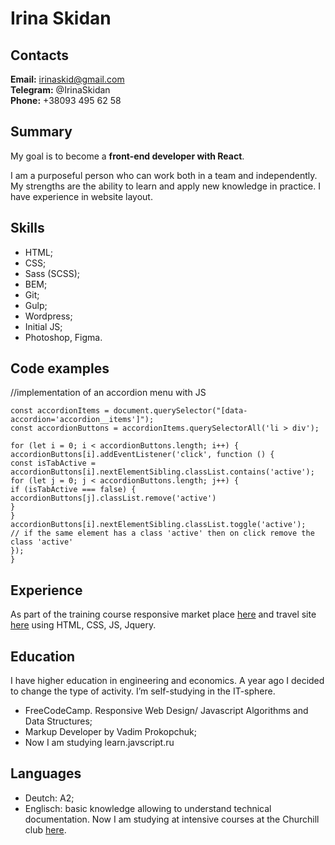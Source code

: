 # Irina Skidan		
## Contacts
**Email:** irinaskid@gmail.com \
**Telegram:** @IrinaSkidan \
**Phone:** +38093 495 62 58	
## Summary
My goal is to become a **front-end developer with React**. 

I am a purposeful person who can work both in a team and independently. My strengths are the ability to learn and apply new knowledge in practice. I have experience in website layout.
## Skills
* HTML;
* CSS;
* Sass (SCSS);
* BEM;
* Git;
* Gulp;
* Wordpress;
* Initial JS;
* Photoshop, Figma.
## Code examples

//implementation of an accordion menu with JS
```
const accordionItems = document.querySelector("[data-accordion='accordion__items']");
const accordionButtons = accordionItems.querySelectorAll('li > div');

for (let i = 0; i < accordionButtons.length; i++) {
accordionButtons[i].addEventListener('click', function () {
const isTabActive = accordionButtons[i].nextElementSibling.classList.contains('active');
for (let j = 0; j < accordionButtons.length; j++) {
if (isTabActive === false) {
accordionButtons[j].classList.remove('active')
}
}
accordionButtons[i].nextElementSibling.classList.toggle('active');
// if the same element has a class 'active' then on click remove the class 'active'
});
}
```
## Experience
As part of the training course responsive market place [here](https://github.com/irinask73/moderno.git) and travel site [here](https://github.com/irinask73/messinia.gitt) using HTML, CSS, JS, Jquery.
## Education
I have higher education in engineering and economics. A year ago I decided to change the type of activity. I’m self-studying in the IT-sphere.
* FreeCodeCamp. Responsive Web Design/ Javascript Algorithms and Data Structures;
* Markup Developer by Vadim Prokopchuk;
* Now I am studying learn.javscript.ru
## Languages
* Deutch: A2;
* Englisch: basic knowledge allowing to understand technical documentation. Now I am studying at intensive courses at the Churchill club [here](http://english-webinar.ru/).
